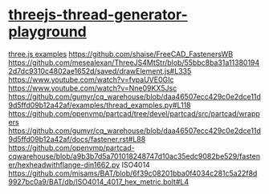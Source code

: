 [threejs-thread-generator-playground](https://dirkarnez.github.io/threejs-thread-generator-playground)
======================================================================================================
[three.js examples](https://threejs.org/examples/#webgl_geometry_extrude_shapes)
https://github.com/shaise/FreeCAD_FastenersWB
https://github.com/mesealexan/ThreeJS4MtStr/blob/55bbc8ba31a113801942d7dc9310c4802ae1652d/saved/drawElement.js#L335
https://www.youtube.com/watch?v=fvpaUVE0GIc
https://www.youtube.com/watch?v=Nne09KX5Jsc
https://github.com/gumyr/cq_warehouse/blob/daa46507ecc429c0e2dce11d9d5ffd09b12a42af/examples/thread_examples.py#L118
https://github.com/openvmp/partcad/tree/devel/partcad/src/partcad/wrappers
https://github.com/gumyr/cq_warehouse/blob/daa46507ecc429c0e2dce11d9d5ffd09b12a42af/docs/fastener.rst#L88
https://github.com/openvmp/partcad-cqwarehouse/blob/a9b3b7d5a701018248747d10ac35edc9082be529/fastener/hexheadwithflange-din1662.py
ISO4014
https://github.com/misams/BAT/blob/6f39c08201bba0f4034c281c5a22f8d9927bc0a9/BAT/db/ISO4014_4017_hex_metric.bolt#L4
